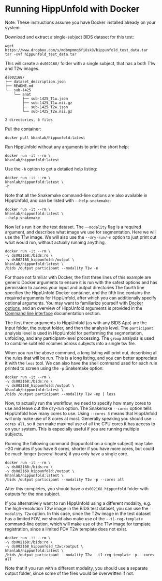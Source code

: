 # Running HippUnfold with Docker

Note: These instructions assume you have Docker installed already on your system.


Download and extract a single-subject BIDS dataset for this test:

    wget https://www.dropbox.com/s/mdbmpmmq6fi8sk0/hippunfold_test_data.tar 
    tar -xvf hippunfold_test_data.tar

This will create a `ds002168/` folder with a single subject, that has a 
both T1w and T2w images. 

```
ds002168/
├── dataset_description.json
├── README.md
└── sub-1425
    └── anat
        ├── sub-1425_T1w.json
        ├── sub-1425_T1w.nii.gz
        ├── sub-1425_T2w.json
        └── sub-1425_T2w.nii.gz

2 directories, 6 files
```


Pull the container:

    docker pull khanlab/hippunfold:latest

Run HippUnfold without any arguments to print the short help:

    docker run -it --rm \
    khanlab/hippunfold:latest    

Use the `-h` option to get a detailed help listing:

    docker run -it --rm \
    khanlab/hippunfold:latest \
    -h

Note that all the Snakemake command-line options are also available in
HippUnfold, and can be listed with `--help-snakemake`:

    docker run -it --rm \
    khanlab/hippunfold:latest \
    --help-snakemake


Now let's run it on the test dataset. The `--modality` flag is a 
required argument, and describes what image we use for segmentation. Here 
we will use the T1w image. We will also use the `--dry-run/-n`  option to 
just print out what would run, without actually running anything.

    docker run -it --rm \
    -v ds002168:/bids:ro \
    -v ds002168_hippunfold:/output \
    khanlab/hippunfold:latest \
    /bids /output participant --modality T1w -n


For those not familiar with Docker, the first three lines of this
example are generic Docker arguments to ensure it is run with the safest
options and has permission to access your input and output directories
The fourth line specifies the HippUnfold Docker container, and the fifth line contains the required
arguments for HippUnfold, after which you can additionally specify optional arguments. You may want to familiarize yourself with
[Docker options](https://docs.docker.com/engine/reference/run/), and an
overview of HippUnfold arguments is provided in the [Command line
interface](https://hippunfold.readthedocs.io/en/latest/usage/cli.html)
documentation section.


The first three arguments to HippUnfold (as with any BIDS App) are the input
folder, the output folder, and then the analysis level. The `participant` analysis 
level is used in HippUnfold for performing the segmentation, unfolding, and any
participant-level processing. The `group` analysis is used to combine subfield volumes
across subjects into a single tsv file.


When you run the above command, a long listing will print out, describing all the rules that 
will be run. This is a long listing, and you can better appreciate it with the `less` tool. We can
also have the shell command used for each rule printed to screen using the `-p` Snakemake option:

    docker run -it --rm \
    -v ds002168:/bids:ro \
    -v ds002168_hippunfold:/output \
    khanlab/hippunfold:latest \
    /bids /output participant --modality T1w -np | less


Now, to actually run the workflow, we need to specify how many cores to use and leave out
the dry-run option.  The Snakemake `--cores` option tells HippUnfold how many cores to use.
 Using `--cores 8` means that HippUnfold will only make use of 8 cores at most. Generally speaking 
you should use `--cores all`,  so it can make maximal use of all the CPU cores it has access to on your system. This is especially 
useful if you are running multiple subjects. 

Running the following command (hippunfold on a single subject) may take ~30 minutes if you have 8 cores, shorter if you have more 
cores, but could be much longer (several hours) if you only have a single core.

    docker run -it --rm \
    -v ds002168:/bids:ro \
    -v ds002168_hippunfold:/output \
    khanlab/hippunfold:latest \
    /bids /output participant --modality T1w -p --cores all


After this completes, you should have a `ds002168_hippunfold` folder with outputs for the one subject.

If you alternatively want to run HippUnfold using a different modality, e.g. the high-resolution T2w image
in the BIDS test dataset, you can use the `--modality T2w` option. In this case, since the T2w image in the 
test dataset has a limited FOV, we should also make use of the `--t1-reg-template` command-line option,
which will make use of the T1w image for template registration, since a limited FOV T2w template does not exist.

    docker run -it --rm \
    -v ds002168:/bids:ro \
    -v ds002168_hippunfold_t2w:/output \
    khanlab/hippunfold:latest \
    /bids /output participant --modality T2w --t1-reg-template -p --cores all

Note that if you run with a different modality, you should use a separate output folder, since some of the files 
would be overwritten if not.



